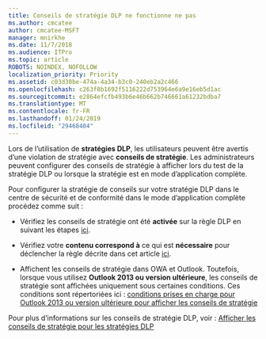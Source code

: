 ```yaml
---
title: Conseils de stratégie DLP ne fonctionne ne pas
ms.author: cmcatee
author: cmcatee-MSFT
manager: mnirkhe
ms.date: 11/7/2018
ms.audience: ITPro
ms.topic: article
ROBOTS: NOINDEX, NOFOLLOW
localization_priority: Priority
ms.assetid: c03d30be-474a-4a34-b3c0-240eb2a2c466
ms.openlocfilehash: c263f8b1692f5116222d753964e6a9e16eb5d1ac
ms.sourcegitcommit: e2864efcfb493b6e46b662b746661a61232bdba7
ms.translationtype: MT
ms.contentlocale: fr-FR
ms.lasthandoff: 01/24/2019
ms.locfileid: "29468404"
---
```

Lors de l’utilisation de **stratégies DLP**, les utilisateurs peuvent être avertis d’une violation de stratégie avec **conseils de stratégie**. Les administrateurs peuvent configurer des conseils de stratégie à afficher lors du test de la stratégie DLP ou lorsque la stratégie est en mode d’application complète. 
  
Pour configurer la stratégie de conseils sur votre stratégie DLP dans le centre de sécurité et de conformité dans le mode d’application complète procédez comme suit :
  
- Vérifiez les conseils de stratégie ont été **activée** sur la règle DLP en suivant les étapes [ici](https://docs.microsoft.com/en-us/office365/securitycompliance/use-notifications-and-policy-tips).
    
- Vérifiez votre **contenu correspond à** ce qui est **nécessaire** pour déclencher la règle décrite dans cet article [ici](https://docs.microsoft.com/en-us/office365/securitycompliance/what-the-sensitive-information-types-look-for).
    
- Affichent les conseils de stratégie dans OWA et Outlook. Toutefois, lorsque vous utilisez **Outlook 2013 ou version ultérieure**, les conseils de stratégie sont affichées uniquement sous certaines conditions. Ces conditions sont répertoriées ici : [conditions prises en charge pour Outlook 2013 ou version ultérieure pour afficher les conseils de stratégie](https://docs.microsoft.com/en-us/office365/securitycompliance/use-notifications-and-policy-tips#outlook-2013-and-later-supports-showing-policy-tips-for-only-some-conditions)
    
Pour plus d’informations sur les conseils de stratégie DLP, voir : [Afficher les conseils de stratégie pour les stratégies DLP](https://docs.microsoft.com/en-us/office365/securitycompliance/use-notifications-and-policy-tips)
  

